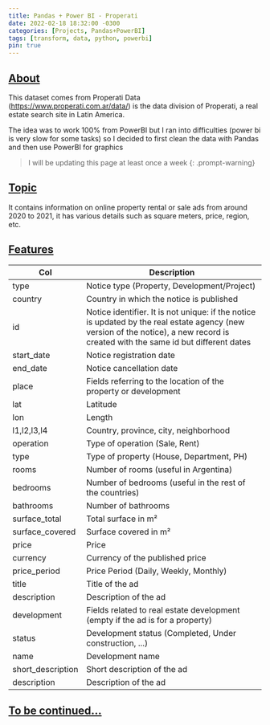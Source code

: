 ```yaml
---
title: Pandas + Power BI - Properati
date: 2022-02-18 18:32:00 -0300
categories: [Projects, Pandas+PowerBI]
tags: [transform, data, python, powerbi]
pin: true
---
```


## <u>About</u>

This dataset comes from Properati Data (https://www.properati.com.ar/data/) is the data division of Properati, a real estate search site in Latin America. 

The idea was to work 100% from PowerBI but I ran into difficulties (power bi is very slow for some tasks) so I decided to first clean the data with Pandas and then use PowerBI for graphics 

> I will be updating this page at least once a week
{: .prompt-warning}

## <u>Topic</u>

It contains information on online property rental or sale ads from around 2020 to 2021, it has various details such as square meters, price, region, etc.

## <u>Features</u>

|Col |Description   |
|----------|-------------|
| type |  Notice type (Property, Development/Project) |
| country |    Country in which the notice is published   |
| id | Notice identifier. It is not unique: if the notice is updated by the real estate agency (new version of the notice), a new record is created with the same id but different dates | 
| start_date |Notice registration date|
| end_date |Notice cancellation date|
| place |Fields referring to the location of the property or development|
| lat |Latitude|
| lon |Length|
| l1,l2,l3,l4 | Country, province, city, neighborhood|
| operation |Type of operation (Sale, Rent)|
| type |Type of property (House, Department, PH)|
| rooms |Number of rooms (useful in Argentina)|
| bedrooms |Number of bedrooms (useful in the rest of the countries)|
| bathrooms |Number of bathrooms|
| surface_total |Total surface in m²|
| surface_covered |Surface covered in m²|
| price |Price|
| currency |Currency of the published price|
| price_period |Price Period (Daily, Weekly, Monthly)|
| title |Title of the ad|
| description |Description of the ad|
| development |Fields related to real estate development (empty if the ad is for a property)|
| status |Development status (Completed, Under construction, ...)|
| name |Development name|
| short_description |Short description of the ad|
| description |Description of the ad|

## <u>To be continued...</u>
